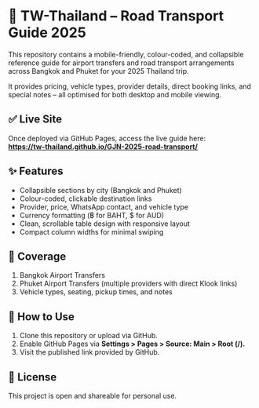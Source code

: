 # 🚐 TW-Thailand – Road Transport Guide 2025

This repository contains a mobile-friendly, colour-coded, and collapsible reference guide for airport transfers and road transport arrangements across Bangkok and Phuket for your 2025 Thailand trip.

It provides pricing, vehicle types, provider details, direct booking links, and special notes – all optimised for both desktop and mobile viewing.

## ✅ Live Site
Once deployed via GitHub Pages, access the live guide here:  
**https://tw-thailand.github.io/GJN-2025-road-transport/**

## ✨ Features
- Collapsible sections by city (Bangkok and Phuket)  
- Colour-coded, clickable destination links  
- Provider, price, WhatsApp contact, and vehicle type  
- Currency formatting (฿ for BAHT, $ for AUD)  
- Clean, scrollable table design with responsive layout  
- Compact column widths for minimal swiping

## 🚕 Coverage
1. Bangkok Airport Transfers  
2. Phuket Airport Transfers (multiple providers with direct Klook links)  
3. Vehicle types, seating, pickup times, and notes

## 🔧 How to Use
1. Clone this repository or upload via GitHub.
2. Enable GitHub Pages via **Settings > Pages > Source: Main > Root (/).**
3. Visit the published link provided by GitHub.

## 📄 License
This project is open and shareable for personal use.
